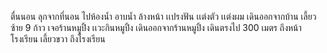 ตื่นนอน
ลุกจากที่นอน
ไปห้องน้ำ
อาบน้ำ
ล้างหน้า
เเปรงฟัน
เเต่งตัว
เเต่งผม
เดินออกจากบ้าน
เลี้ยวซ้าย 9 ก้าว
เจอร้านหมูปิ้ง
เเวะกินหมูปิ้ง
เดินออกจากร้านหมูปิ้ง
เดินตรงไป 300 เมตร
ถึงหน้าโรงเรียน
เลี้ยวขวา
ถึงโรงเรียน
